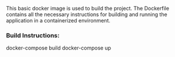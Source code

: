This basic docker  image is used to build the project. The Dockerfile contains all the necessary instructions for building and running the application in a containerized environment.

### Build Instructions:

docker-compose build
docker-compose up